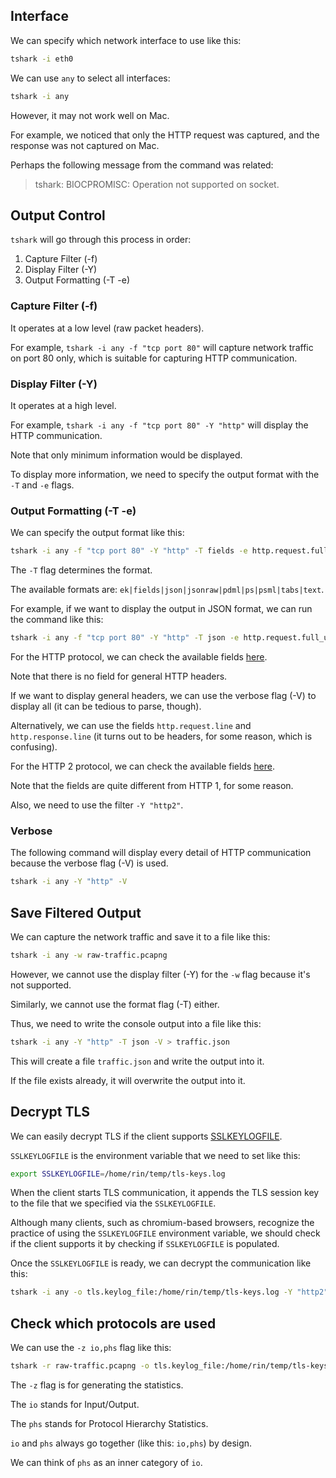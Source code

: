 ## Interface

We can specify which network interface to use like this:
```sh
tshark -i eth0
```

We can use `any` to select all interfaces:
```sh
tshark -i any
```

However, it may not work well on Mac.

For example, we noticed that only the HTTP request was captured, and the response was not captured on Mac.

Perhaps the following message from the command was related:
> tshark: BIOCPROMISC: Operation not supported on socket.

## Output Control

`tshark` will go through this process in order:
1. Capture Filter (-f)
2. Display Filter (-Y)
3. Output Formatting (-T -e)

### Capture Filter (-f)

It operates at a low level (raw packet headers).

For example, `tshark -i any -f "tcp port 80"` will capture network traffic on port 80 only, which is suitable for capturing HTTP communication.

### Display Filter (-Y)

It operates at a high level.

For example, `tshark -i any -f "tcp port 80" -Y "http"` will display the HTTP communication.

Note that only minimum information would be displayed.

To display more information, we need to specify the output format with the `-T` and `-e` flags.

### Output Formatting (-T -e)

We can specify the output format like this:
```sh
tshark -i any -f "tcp port 80" -Y "http" -T fields -e http.request.full_uri -e http.request.line -e http.response_for.uri -e http.response.line
```

The `-T` flag determines the format.

The available formats are: `ek|fields|json|jsonraw|pdml|ps|psml|tabs|text`.

For example, if we want to display the output in JSON format, we can run the command like this:
```sh
tshark -i any -f "tcp port 80" -Y "http" -T json -e http.request.full_uri -e http.request.line -e http.response_for.uri -e http.response.line
```

For the HTTP protocol, we can check the available fields [here](https://www.wireshark.org/docs/dfref/h/http.html).

Note that there is no field for general HTTP headers.

If we want to display general headers, we can use the verbose flag (-V) to display all (it can be tedious to parse, though).

Alternatively, we can use the fields `http.request.line` and `http.response.line` (it turns out to be headers, for some reason, which is confusing).

For the HTTP 2 protocol, we can check the available fields [here](https://www.wireshark.org/docs/dfref/h/http2.html).

Note that the fields are quite different from HTTP 1, for some reason.

Also, we need to use the filter `-Y "http2"`.

### Verbose

The following command will display every detail of HTTP communication because the verbose flag (-V) is used.
```sh
tshark -i any -Y "http" -V
```

## Save Filtered Output

We can capture the network traffic and save it to a file like this:
```sh
tshark -i any -w raw-traffic.pcapng
```

However, we cannot use the display filter (-Y) for the `-w` flag because it's not supported.

Similarly, we cannot use the format flag (-T) either.

Thus, we need to write the console output into a file like this:
```sh
tshark -i any -Y "http" -T json -V > traffic.json
```

This will create a file `traffic.json` and write the output into it.

If the file exists already, it will overwrite the output into it.

## Decrypt TLS

We can easily decrypt TLS if the client supports [SSLKEYLOGFILE](https://www.ietf.org/archive/id/draft-thomson-tls-keylogfile-00.html).

`SSLKEYLOGFILE` is the environment variable that we need to set like this:
```sh
export SSLKEYLOGFILE=/home/rin/temp/tls-keys.log
```

When the client starts TLS communication, it appends the TLS session key to the file that we specified via the `SSLKEYLOGFILE`.

Although many clients, such as chromium-based browsers, recognize the practice of using the `SSLKEYLOGFILE` environment variable, we should check if the client supports it by checking if `SSLKEYLOGFILE` is populated.

Once the `SSLKEYLOGFILE` is ready, we can decrypt the communication like this:
```sh
tshark -i any -o tls.keylog_file:/home/rin/temp/tls-keys.log -Y "http2" -T json -e http2.header.name -e http2.header.value -e http2.headers.status -e http2.body.reassembled.data
```

## Check which protocols are used

We can use the `-z io,phs` flag like this:
```sh
tshark -r raw-traffic.pcapng -o tls.keylog_file:/home/rin/temp/tls-keys.log -z io,phs
```

The `-z` flag is for generating the statistics.

The `io` stands for Input/Output.

The `phs` stands for Protocol Hierarchy Statistics.

`io` and `phs` always go together (like this: `io,phs`) by design.

We can think of `phs` as an inner category of `io`.
